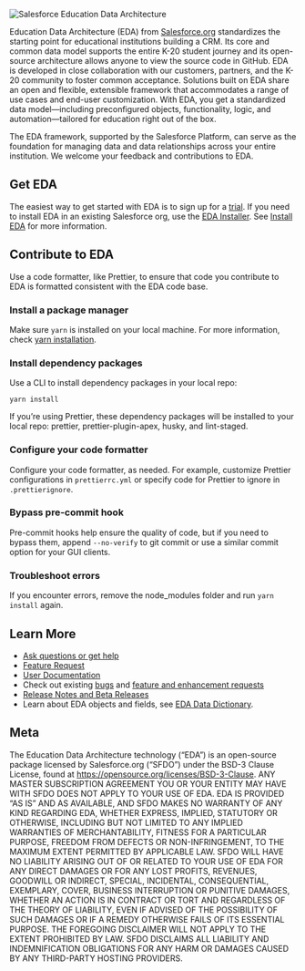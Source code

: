 ![Salesforce Education Data Architecture](https://github.com/SalesforceFoundation/EDA/blob/main/EDA%20GitHub.png "Salesforce Education Data Architecture")

Education Data Architecture (EDA) from <a href="http://salesforce.org/" target="_blank">Salesforce.org</a> standardizes the starting point for educational institutions building a CRM. Its core and common data model supports the entire K-20 student journey and its open-source architecture allows anyone to view the source code in GitHub. EDA is developed in close collaboration with our customers, partners, and the K-20 community to foster common acceptance. Solutions built on EDA share an open and flexible, extensible framework that accommodates a range of use cases and end-user customization. With EDA, you get a standardized data model—including preconfigured objects, functionality, logic, and automation—tailored for education right out of the box.

The EDA framework, supported by the Salesforce Platform, can serve as the foundation for managing data and data relationships across your entire institution. We welcome your feedback and contributions to EDA. 

## Get EDA

The easiest way to get started with EDA is to sign up for a <a href="https://www.salesforce.org/trial/eda/" target="_blank">trial</a>. If you need to install EDA in an existing Salesforce org, use the <a href="https://install.salesforce.org/products/eda" target="_blank">EDA Installer</a>. See <a href="https://powerofus.force.com/s/article/EDA-Install-and-Configure" target="_blank">Install EDA</a> for more information.

## Contribute to EDA

Use a code formatter, like Prettier, to ensure that code you contribute to EDA is formatted consistent with the EDA code base. 

### Install a package manager

Make sure `yarn` is installed on your local machine. For more information, check <a href="https://classic.yarnpkg.com/en/docs/install/#mac-stableA" target="_blank">yarn installation</a>.

### Install dependency packages

 Use a CLI to install dependency packages in your local repo:

 ```
 yarn install
 ```

 If you’re using Prettier, these dependency packages will be installed to your local repo: prettier, prettier-plugin-apex, husky, and lint-staged.

 ### Configure your code formatter

 Configure your code formatter, as needed. For example, customize Prettier configurations in `prettierrc.yml` or specify code for Prettier to ignore in `.prettierignore`.

 ### Bypass pre-commit hook

 Pre-commit hooks help ensure the quality of code, but if you need to bypass them, append `--no-verify` to git commit or use a similar commit option for your GUI clients.

 ### Troubleshoot errors

 If you encounter errors, remove the node_modules folder and run `yarn install` again.

## Learn More

* <a href="https://trailhead.salesforce.com/trailblazer-community/groups/0F94S000000kHi4SAE" target="_blank">Ask questions or get help</a>
* <a href="https://ideas.salesforce.com/s/search?filter=Education#t=All&sort=relevancy&f:@sfcategoryfull=[Education%7CEducation%20Data%20Architecture]" target="_blank">Feature Request</a>
* <a href="https://powerofus.force.com/EDA-Documentation" target="_blank">User Documentation</a>
* Check out existing <a href="https://github.com/SalesforceFoundation/EDA/labels/bug" target="_blank">bugs</a> and <a href="https://trailblazer.salesforce.com/ideaSearch?filter=Education+%3E+Education+Data+Architecture" target="_blank">feature and enhancement requests</a>
* <a href="https://github.com/SalesforceFoundation/EDA/releases" target="_blank">Release Notes and Beta Releases</a>
* Learn about EDA objects and fields, see <a href="https://powerofus.force.com/EDA_Data_Dictionary" target="_blank">EDA Data Dictionary</a>.

## Meta

The Education Data Architecture technology (“EDA”) is an open-source package licensed by Salesforce.org (“SFDO”) under the BSD-3 Clause License, found at https://opensource.org/licenses/BSD-3-Clause. ANY MASTER SUBSCRIPTION AGREEMENT YOU OR YOUR ENTITY MAY HAVE WITH SFDO DOES NOT APPLY TO YOUR USE OF EDA. EDA IS PROVIDED “AS IS” AND AS AVAILABLE, AND SFDO MAKES NO WARRANTY OF ANY KIND REGARDING EDA, WHETHER EXPRESS, IMPLIED, STATUTORY OR OTHERWISE, INCLUDING BUT NOT LIMITED TO ANY IMPLIED WARRANTIES OF MERCHANTABILITY, FITNESS FOR A PARTICULAR PURPOSE, FREEDOM FROM DEFECTS OR NON-INFRINGEMENT, TO THE MAXIMUM EXTENT PERMITTED BY APPLICABLE LAW.
SFDO WILL HAVE NO LIABILITY ARISING OUT OF OR RELATED TO YOUR USE OF EDA FOR ANY DIRECT DAMAGES OR FOR ANY LOST PROFITS, REVENUES, GOODWILL OR INDIRECT, SPECIAL, INCIDENTAL, CONSEQUENTIAL, EXEMPLARY, COVER, BUSINESS INTERRUPTION OR PUNITIVE DAMAGES, WHETHER AN ACTION IS IN CONTRACT OR TORT AND REGARDLESS OF THE THEORY OF LIABILITY, EVEN IF ADVISED OF THE POSSIBILITY OF SUCH DAMAGES OR IF A REMEDY OTHERWISE FAILS OF ITS ESSENTIAL PURPOSE. THE FOREGOING DISCLAIMER WILL NOT APPLY TO THE EXTENT PROHIBITED BY LAW. SFDO DISCLAIMS ALL LIABILITY AND INDEMNIFICATION OBLIGATIONS FOR ANY HARM OR DAMAGES CAUSED BY ANY THIRD-PARTY HOSTING PROVIDERS.